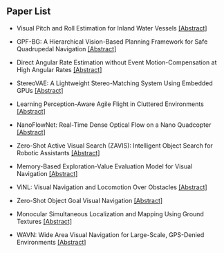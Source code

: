 ## Paper List

- Visual Pitch and Roll Estimation for Inland Water Vessels
[[Abstract]](https://events.infovaya.com/presentation?id=91040)

- GPF-BG: A Hierarchical Vision-Based Planning Framework for Safe Quadrupedal Navigation
[[Abstract]](https://events.infovaya.com/presentation?id=91043)

- Direct Angular Rate Estimation without Event Motion-Compensation at High Angular Rates
[[Abstract]](https://events.infovaya.com/presentation?id=91046)

- StereoVAE: A Lightweight Stereo-Matching System Using Embedded GPUs
[[Abstract]](https://events.infovaya.com/presentation?id=91049)

- Learning Perception-Aware Agile Flight in Cluttered Environments
[[Abstract]](https://events.infovaya.com/presentation?id=91052)

- NanoFlowNet: Real-Time Dense Optical Flow on a Nano Quadcopter
[[Abstract]](https://events.infovaya.com/presentation?id=91055)

- Zero-Shot Active Visual Search (ZAVIS): Intelligent Object Search for Robotic Assistants
[[Abstract]](https://events.infovaya.com/presentation?id=91058)

- Memory-Based Exploration-Value Evaluation Model for Visual Navigation
[[Abstract]](https://events.infovaya.com/presentation?id=91061)

- ViNL: Visual Navigation and Locomotion Over Obstacles
[[Abstract]](https://events.infovaya.com/presentation?id=91064)

- Zero-Shot Object Goal Visual Navigation
[[Abstract]](https://events.infovaya.com/presentation?id=91067)

- Monocular Simultaneous Localization and Mapping Using Ground Textures
[[Abstract]](https://events.infovaya.com/presentation?id=91070)

- WAVN: Wide Area Visual Navigation for Large-Scale, GPS-Denied Environments
[[Abstract]](https://events.infovaya.com/presentation?id=91073)

